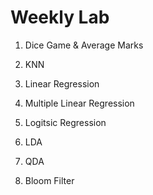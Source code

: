 # Weekly Lab

1. Dice Game & Average Marks

2. KNN

3. Linear Regression

4. Multiple Linear Regression

5. Logitsic Regression

6. LDA

7. QDA

8. Bloom Filter